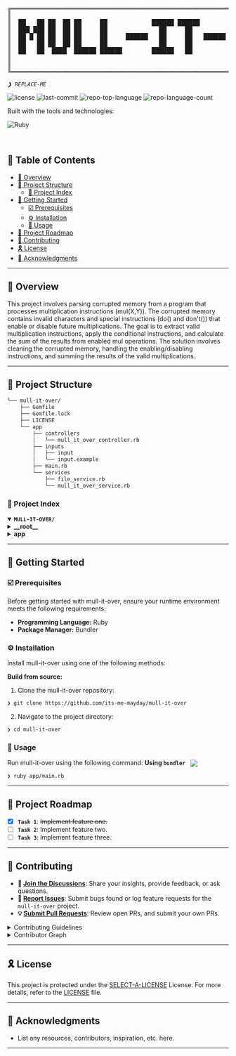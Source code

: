 <div align="left">
<pre>
╔═════════════════════════════════════════════════════════════════════════════════════════╗
║                                                                                         ║
║  ██   ██ ██  ██ ██     ██            ██████ ██████         ████  ██  ██ ██████ ██████   ║
║  ███ ███ ██  ██ ██     ██              ██     ██          ██  ██ ██  ██ ██     ██  ██   ║
║  ██ █ ██ ██  ██ ██     ██     ██████   ██     ██   ██████ ██  ██ ██  ██ ████   ██████   ║
║  ██   ██ ██  ██ ██     ██              ██     ██          ██  ██  ████  ██     ██ ██    ║
║  ██   ██  ████  ██████ ██████        ██████   ██           ████    ██   ██████ ██  ██   ║
║                                                                                         ║
║                                                                                         ║
╚═════════════════════════════════════════════════════════════════════════════════════════╝
</pre>
</div>
<p align="left">
  <em><code>❯ REPLACE-ME</code></em>
</p>
<p align="left">
  <img src="https://img.shields.io/github/license/its-me-mayday/mull-it-over?style=flat-square&logo=opensourceinitiative&logoColor=white&color=A931EC" alt="license">
  <img src="https://img.shields.io/github/last-commit/its-me-mayday/mull-it-over?style=flat-square&logo=git&logoColor=white&color=A931EC" alt="last-commit">
  <img src="https://img.shields.io/github/languages/top/its-me-mayday/mull-it-over?style=flat-square&color=A931EC" alt="repo-top-language">
  <img src="https://img.shields.io/github/languages/count/its-me-mayday/mull-it-over?style=flat-square&color=A931EC" alt="repo-language-count">
</p>
<p align="left">Built with the tools and technologies:</p>
<p align="left">
  <img src="https://img.shields.io/badge/Ruby-CC342D.svg?style=flat-square&logo=Ruby&logoColor=white" alt="Ruby">
</p>
<br>

## 🔗 Table of Contents

- [📍 Overview](#-overview)
- [📁 Project Structure](#-project-structure)
  - [📂 Project Index](#-project-index)
- [🚀 Getting Started](#-getting-started)
  - [☑️ Prerequisites](#-prerequisites)
  - [⚙️ Installation](#-installation)
  - [🤖 Usage](#🤖-usage)
- [📌 Project Roadmap](#-project-roadmap)
- [🔰 Contributing](#-contributing)
- [🎗 License](#-license)
- [🙌 Acknowledgments](#-acknowledgments)

---

## 📍 Overview

This project involves parsing corrupted memory from a program that processes multiplication instructions (mul(X,Y)). The corrupted memory contains invalid characters and special instructions (do() and don't()) that enable or disable future multiplications. The goal is to extract valid multiplication instructions, apply the conditional instructions, and calculate the sum of the results from enabled mul operations. The solution involves cleaning the corrupted memory, handling the enabling/disabling instructions, and summing the results of the valid multiplications.

---

## 📁 Project Structure

```sh
└── mull-it-over/
    ├── Gemfile
    ├── Gemfile.lock
    ├── LICENSE
    └── app
        ├── controllers
        │   └── mull_it_over_controller.rb
        ├── inputs
        │   ├── input
        │   └── input.example
        ├── main.rb
        └── services
            ├── file_service.rb
            └── mull_it_over_service.rb
```


### 📂 Project Index
<details open>
  <summary><b><code>MULL-IT-OVER/</code></b></summary>
  <details> <!-- __root__ Submodule -->
    <summary><b>__root__</b></summary>
    <blockquote>
      <table>
      <tr>
        <td><b><a href='https://github.com/its-me-mayday/mull-it-over/blob/master/Gemfile'>Gemfile</a></b></td>
        <td><code>❯ REPLACE-ME</code></td>
      </tr>
      </table>
    </blockquote>
  </details>
  <details> <!-- app Submodule -->
    <summary><b>app</b></summary>
    <blockquote>
      <table>
      <tr>
        <td><b><a href='https://github.com/its-me-mayday/mull-it-over/blob/master/app/main.rb'>main.rb</a></b></td>
        <td><code>❯ REPLACE-ME</code></td>
      </tr>
      </table>
      <details>
        <summary><b>services</b></summary>
        <blockquote>
          <table>
          <tr>
            <td><b><a href='https://github.com/its-me-mayday/mull-it-over/blob/master/app/services/mull_it_over_service.rb'>mull_it_over_service.rb</a></b></td>
            <td><code>❯ REPLACE-ME</code></td>
          </tr>
          <tr>
            <td><b><a href='https://github.com/its-me-mayday/mull-it-over/blob/master/app/services/file_service.rb'>file_service.rb</a></b></td>
            <td><code>❯ REPLACE-ME</code></td>
          </tr>
          </table>
        </blockquote>
      </details>
      <details>
        <summary><b>inputs</b></summary>
        <blockquote>
          <table>
          <tr>
            <td><b><a href='https://github.com/its-me-mayday/mull-it-over/blob/master/app/inputs/input.example'>input.example</a></b></td>
            <td><code>❯ REPLACE-ME</code></td>
          </tr>
          <tr>
            <td><b><a href='https://github.com/its-me-mayday/mull-it-over/blob/master/app/inputs/input'>input</a></b></td>
            <td><code>❯ REPLACE-ME</code></td>
          </tr>
          </table>
        </blockquote>
      </details>
      <details>
        <summary><b>controllers</b></summary>
        <blockquote>
          <table>
          <tr>
            <td><b><a href='https://github.com/its-me-mayday/mull-it-over/blob/master/app/controllers/mull_it_over_controller.rb'>mull_it_over_controller.rb</a></b></td>
            <td><code>❯ REPLACE-ME</code></td>
          </tr>
          </table>
        </blockquote>
      </details>
    </blockquote>
  </details>
</details>

---
## 🚀 Getting Started

### ☑️ Prerequisites

Before getting started with mull-it-over, ensure your runtime environment meets the following requirements:

- **Programming Language:** Ruby
- **Package Manager:** Bundler


### ⚙️ Installation

Install mull-it-over using one of the following methods:

**Build from source:**

1. Clone the mull-it-over repository:
```sh
❯ git clone https://github.com/its-me-mayday/mull-it-over
```

2. Navigate to the project directory:
```sh
❯ cd mull-it-over
```



### 🤖 Usage
Run mull-it-over using the following command:
**Using `bundler`** &nbsp; [<img align="center" src="https://img.shields.io/badge/Ruby-CC342D.svg?style={badge_style}&logo=ruby&logoColor=white" />](https://www.ruby-lang.org/)

```sh
❯ ruby app/main.rb
```

---
## 📌 Project Roadmap

- [X] **`Task 1`**: <strike>Implement feature one.</strike>
- [ ] **`Task 2`**: Implement feature two.
- [ ] **`Task 3`**: Implement feature three.

---

## 🔰 Contributing

- **💬 [Join the Discussions](https://github.com/its-me-mayday/mull-it-over/discussions)**: Share your insights, provide feedback, or ask questions.
- **🐛 [Report Issues](https://github.com/its-me-mayday/mull-it-over/issues)**: Submit bugs found or log feature requests for the `mull-it-over` project.
- **💡 [Submit Pull Requests](https://github.com/its-me-mayday/mull-it-over/blob/main/CONTRIBUTING.md)**: Review open PRs, and submit your own PRs.

<details closed>
<summary>Contributing Guidelines</summary>

1. **Fork the Repository**: Start by forking the project repository to your github account.
2. **Clone Locally**: Clone the forked repository to your local machine using a git client.
   ```sh
   git clone https://github.com/its-me-mayday/mull-it-over
   ```
3. **Create a New Branch**: Always work on a new branch, giving it a descriptive name.
   ```sh
   git checkout -b new-feature-x
   ```
4. **Make Your Changes**: Develop and test your changes locally.
5. **Commit Your Changes**: Commit with a clear message describing your updates.
   ```sh
   git commit -m 'Implemented new feature x.'
   ```
6. **Push to github**: Push the changes to your forked repository.
   ```sh
   git push origin new-feature-x
   ```
7. **Submit a Pull Request**: Create a PR against the original project repository. Clearly describe the changes and their motivations.
8. **Review**: Once your PR is reviewed and approved, it will be merged into the main branch. Congratulations on your contribution!
</details>

<details closed>
<summary>Contributor Graph</summary>
<br>
<p align="left">
   <a href="https://github.com{/its-me-mayday/mull-it-over/}graphs/contributors">
      <img src="https://contrib.rocks/image?repo=its-me-mayday/mull-it-over">
   </a>
</p>
</details>

---

## 🎗 License

This project is protected under the [SELECT-A-LICENSE](https://choosealicense.com/licenses) License. For more details, refer to the [LICENSE](https://choosealicense.com/licenses/) file.

---

## 🙌 Acknowledgments

- List any resources, contributors, inspiration, etc. here.

---
